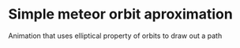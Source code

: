 # Simple meteor orbit aproximation

Animation that uses elliptical property of orbits to draw out a path
